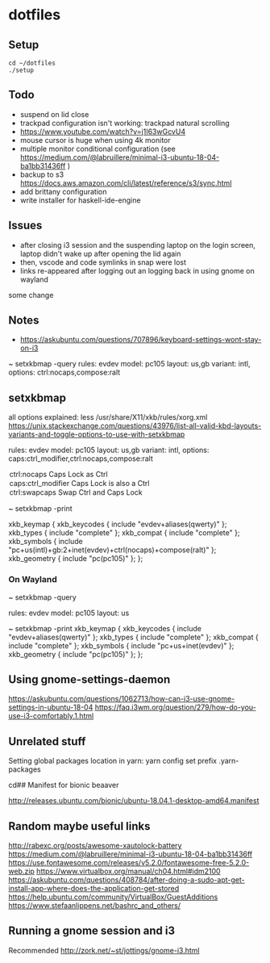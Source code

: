 # dotfiles

## Setup

```
cd ~/dotfiles
./setup
```

## Todo

- suspend on lid close
- trackpad configuration isn't working:
  trackpad natural scrolling
- https://www.youtube.com/watch?v=j1I63wGcvU4
- mouse cursor is huge when using 4k monitor
- multiple monitor conditional configuration (see https://medium.com/@labruillere/minimal-i3-ubuntu-18-04-ba1bb31436ff
  )
- backup to s3 https://docs.aws.amazon.com/cli/latest/reference/s3/sync.html
- add brittany configuration
- write installer for haskell-ide-engine

## Issues

- after closing i3 session and the suspending laptop on
  the login screen, laptop didn't wake up after opening
  the lid again
- then, vscode and code symlinks in snap were lost
- links re-appeared after logging out an logging back
  in using gnome on wayland

some change

## Notes

- https://askubuntu.com/questions/707896/keyboard-settings-wont-stay-on-i3

~ setxkbmap -query
rules: evdev
model: pc105
layout: us,gb
variant: intl,
options: ctrl:nocaps,compose:ralt

## setxkbmap

all options explained:
less /usr/share/X11/xkb/rules/xorg.xml
https://unix.stackexchange.com/questions/43976/list-all-valid-kbd-layouts-variants-and-toggle-options-to-use-with-setxkbmap

rules: evdev
model: pc105
layout: us,gb
variant: intl,
options: caps:ctrl_modifier,ctrl:nocaps,compose:ralt

<option>
  <configItem>
    <name>ctrl:nocaps</name>
    <description>Caps Lock as Ctrl</description>
  </configItem>
</option>

<option>
  <configItem>
    <name>caps:ctrl_modifier</name>
    <description>Caps Lock is also a Ctrl</description>
  </configItem>
</option>

<option>
  <configItem>
    <name>ctrl:swapcaps</name>
    <description>Swap Ctrl and Caps Lock</description>
  </configItem>
</option>

~ setxkbmap -print

xkb_keymap {
xkb_keycodes { include "evdev+aliases(qwerty)" };
xkb_types { include "complete" };
xkb_compat { include "complete" };
xkb_symbols { include "pc+us(intl)+gb:2+inet(evdev)+ctrl(nocaps)+compose(ralt)" };
xkb_geometry { include "pc(pc105)" };
};

### On Wayland

~ setxkbmap -query

rules: evdev
model: pc105
layout: us

~ setxkbmap -print
xkb_keymap {
xkb_keycodes { include "evdev+aliases(qwerty)" };
xkb_types { include "complete" };
xkb_compat { include "complete" };
xkb_symbols { include "pc+us+inet(evdev)" };
xkb_geometry { include "pc(pc105)" };
};

## Using gnome-settings-daemon

https://askubuntu.com/questions/1062713/how-can-i3-use-gnome-settings-in-ubuntu-18-04
https://faq.i3wm.org/question/279/how-do-you-use-i3-comfortably.1.html

## Unrelated stuff

Setting global packages location in yarn:
yarn config set prefix .yarn-packages

cd## Manifest for bionic beaaver

http://releases.ubuntu.com/bionic/ubuntu-18.04.1-desktop-amd64.manifest

## Random maybe useful links

http://rabexc.org/posts/awesome-xautolock-battery
https://medium.com/@labruillere/minimal-i3-ubuntu-18-04-ba1bb31436ff
https://use.fontawesome.com/releases/v5.2.0/fontawesome-free-5.2.0-web.zip
https://www.virtualbox.org/manual/ch04.html#idm2100
https://askubuntu.com/questions/408784/after-doing-a-sudo-apt-get-install-app-where-does-the-application-get-stored
https://help.ubuntu.com/community/VirtualBox/GuestAdditions
https://www.stefaanlippens.net/bashrc_and_others/

## Running a gnome session and i3

Recommended
http://zork.net/~st/jottings/gnome-i3.html

